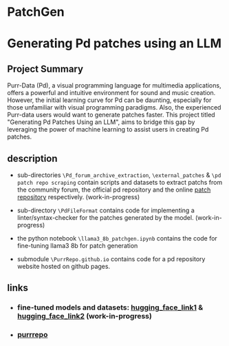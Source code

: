 # PatchGen

# Generating Pd patches using an LLM
## Project Summary
Purr-Data (Pd), a visual programming language for multimedia applications, offers a powerful and intuitive environment for sound and music creation. However, the initial learning curve for Pd can be daunting, especially for those unfamiliar with visual programming paradigms. Also, the experienced Purr-data users would want to generate patches faster. This project titled "Generating Pd Patches Using an LLM", aims to bridge this gap by leveraging the power of machine learning to assist users in creating Pd patches.

## description 
- sub-directories `\Pd_forum_archive_extraction`, `\external_patches` & `\pd patch repo scraping` contain scripts and datasets to extract patchs from the community forum, the official pd repository and the online [patch repository](https://pdpatchrepo.info/) respectively. (work-in-progress)

- sub-directory `\PdFileFormat` contains code for implementing a linter/syntax-checker for the patches generated by the model. (work-in-progress)

- the python notebook `\llama3_8b_patchgen.ipynb` contains the code for fine-tuning llama3 8b for patch generation

- submodule `\PurrRepo.github.io` contains code for a pd repository website hosted on github pages. 


## links
- ### fine-tuned models and datasets: [hugging_face_link1](https://huggingface.co/ParZiVal04) & [hugging_face_link2](https://huggingface.co/parzi-parzi) (work-in-progress)

- ### [purrrepo](https://purrrepo.github.io/)
